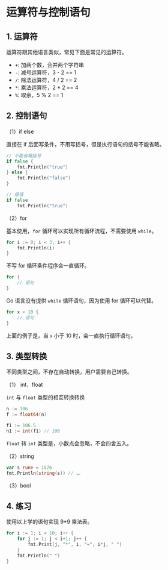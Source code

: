 # 运算符与控制语句

## 1. 运算符

运算符跟其他语言类似，常见下面是常见的运算符。

- `+`: 加两个数，合并两个字符串
- `-`: 减号运算符，3 - 2 == 1
- `/`: 除法运算符，4 / 2 == 2
- `*`: 乘法运算符，2 * 2 == 4
- `%`: 取余，5 % 2 == 1

## 2. 控制语句

（1）if else

直接在 if 后面写条件，不用写括号，但是执行语句的括号不能省略。

```go
// 不能省略括号
if false {
    fmt.Println("true")
} else {
    fmt.Println("false")
}

// 报错
if false 
    fmt.Println("true")
```

（2）for

基本使用，`for` 循环可以实现所有循环流程，不需要使用 `while`。

```go
for i := 0; i < 3; i++ {
    fmt.Println(i)
}
```

不写 for 循环条件程序会一直循环。

```go
for {
    // 语句
}
```

Go 语言没有提供 `while` 循环语句，因为使用 for 循环可以代替。

```go
for x < 10 {
    // 语句
}
```

上面的例子是，当 `x` 小于 10 时，会一直执行循环语句。

## 3. 类型转换

不同类型之间，不存在自动转换，用户需要自己转换。

（1） int，float

`int` 与 `float` 类型的相互转换转换

```go
n := 106
f := float64(n)

f1 := 106.5
n1 := int(f1) // 106
```

`float` 转 `int` 类型是，小数点会忽略，不会四舍五入。

（2）string

```go
var s rune = 1576
fmt.Println(string(s)) // ب
```

（3）bool

## 4. 练习

使用以上学的语句实现 9*9 乘法表。

```go
for i := 1; i < 10; i++ {
    for j := 1; j < i+1; j++ {
        fmt.Print(j, "*", i, "=", i*j, " ")
    }
    fmt.Println(" ")
}
```

 
 <comment-comment/> 
 